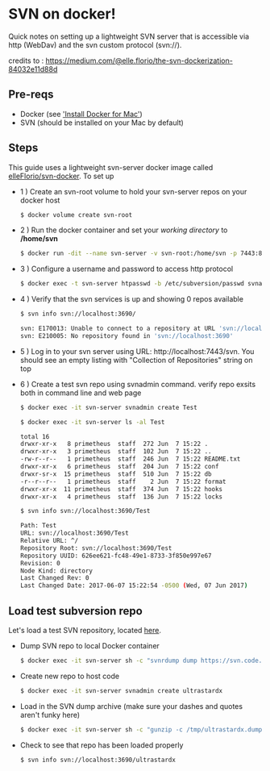 # SVN on docker!
Quick notes on setting up a lightweight SVN server that is accessible via http (WebDav) and the svn custom protocol (svn://).

credits to : https://medium.com/@elle.florio/the-svn-dockerization-84032e11d88d

## Pre-reqs

- Docker (see ['Install Docker for Mac'](https://docs.docker.com/docker-for-mac/install/#install-and-run-docker-for-mac))
- SVN (should be installed on your Mac by default)

## Steps
This guide uses a lightweight svn-server docker image called [elleFlorio/svn-docker](https://github.com/elleFlorio/svn-docker). To set up

- 1 ) Create an svn-root volume to hold your svn-server repos on your docker host
  ```sh
  $ docker volume create svn-root
  ```
- 2 ) Run the docker container and set your _working directory_ to **/home/svn**
  ```sh
  $ docker run -dit --name svn-server -v svn-root:/home/svn -p 7443:80 -p 3690:3690 -w /home/svn elleflorio/svn-server
  ```
- 3 ) Configure a username and password to access http protocol
  ```sh
  $ docker exec -t svn-server htpasswd -b /etc/subversion/passwd svnadmin <password>
  ```
- 4 ) Verify that the svn services is up and showing 0 repos available
  ```sh
  $ svn info svn://localhost:3690/
  
  svn: E170013: Unable to connect to a repository at URL 'svn://localhost:3690'
  svn: E210005: No repository found in 'svn://localhost:3690'
  ```

- 5 ) Log in to your svn server using URL: http://localhost:7443/svn. You should see an empty listing with "Collection of Repositories" string on top
- 6 ) Create a test svn repo using svnadmin command. verify repo exsits both in command line and web page

  ```sh
  $ docker exec -it svn-server svnadmin create Test
  ```
  
  ```sh
  $ docker exec -it svn-server ls -al Test

  total 16
  drwxr-xr-x   8 primetheus  staff  272 Jun  7 15:22 .
  drwxr-xr-x   3 primetheus  staff  102 Jun  7 15:22 ..
  -rw-r--r--   1 primetheus  staff  246 Jun  7 15:22 README.txt
  drwxr-xr-x   6 primetheus  staff  204 Jun  7 15:22 conf
  drwxr-sr-x  15 primetheus  staff  510 Jun  7 15:22 db
  -r--r--r--   1 primetheus  staff    2 Jun  7 15:22 format
  drwxr-xr-x  11 primetheus  staff  374 Jun  7 15:22 hooks
  drwxr-xr-x   4 primetheus  staff  136 Jun  7 15:22 locks
  ```

  ```sh
  $ svn info svn://localhost:3690/Test

  Path: Test
  URL: svn://localhost:3690/Test
  Relative URL: ^/
  Repository Root: svn://localhost:3690/Test
  Repository UUID: 626ee621-fc48-49e1-8733-3f850e997e67
  Revision: 0
  Node Kind: directory
  Last Changed Rev: 0
  Last Changed Date: 2017-06-07 15:22:54 -0500 (Wed, 07 Jun 2017)
  ```

## Load test subversion repo
Let's load a test SVN repository, located [here](https://svn.code.sf.net/p/ultrastardx/svn). 

- Dump SVN repo to local Docker container
  ```sh
  $ docker exec -it svn-server sh -c "svnrdump dump https://svn.code.sf.net/p/ultrastardx/svn | gzip > /tmp/ultrastardx.dump.gz"
  ```
- Create new repo to host code
  ```sh
  $ docker exec -it svn-server svnadmin create ultrastardx
  ```
- Load in the SVN dump archive (make sure your dashes and quotes aren't funky here)
  ```sh
  $ docker exec -it svn-server sh -c "gunzip -c /tmp/ultrastardx.dump.gz | svnadmin load ultrastardx"
  ```
- Check to see that repo has been loaded properly
  ```sh
  $ svn info svn://localhost:3690/ultrastardx
  ```
